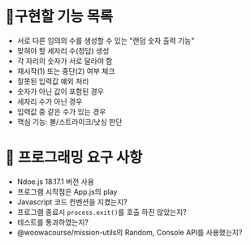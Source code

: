 # 📃구현할 기능 목록

- 서로 다른 임의의 수를 생성할 수 있는 "랜덤 숫자 출력 기능"
- 맞혀야 할 세자리 수(정답) 생성
- 각 자리의 숫자가 서로 달라야 함
- 재시작(1) 또는 중단(2) 여부 체크
- 잘못된 입력값 예외 처리
- 숫자가 아닌 값이 포함된 경우
- 세자리 수가 아닌 경우
- 입력값 중 같은 수가 있는 경우
- 핵심 기능: 볼/스트라이크/낫싱 판단

# 📑 프로그래밍 요구 사항

- Ndoe.js 18.17.1 버전 사용
- 프로그램 시작점은 App.js의 play
- Javascript 코드 컨벤션을 지켰는지?
- 프로그램 종료시 `process.exit()`를 호출 하진 않았는지?
- 테스트를 통과하였는지?
- @woowacourse/mission-utils의 Random, Console API를 사용했는지?
